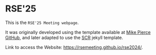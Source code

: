 # RSE'25

This is the `RSE'25 Meeting webpage`.

It was originally developed using the template available at [Mike Pierce GitHub](https://github.com/mikepierce/conference-website-template), and later adapted to use the [SCR](https://github.com/pettni/scr_website) jekyll template.

Link to access the Website: https://rsemeeting.github.io/rse2024/.
